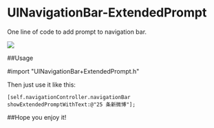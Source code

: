 # UINavigationBar-ExtendedPrompt
One line of code to add prompt to navigation bar. 

![](http://ww3.sinaimg.cn/bmiddle/005ujziujw1etz3dfdkkfg30620asmyd.gif)

##Usage


 #import "UINavigationBar+ExtendedPrompt.h"  
 
 Then just use it like this:
   
	[self.navigationController.navigationBar showExtendedPromptWithText:@"25 条新微博"];  
	
##Hope you enjoy it!
